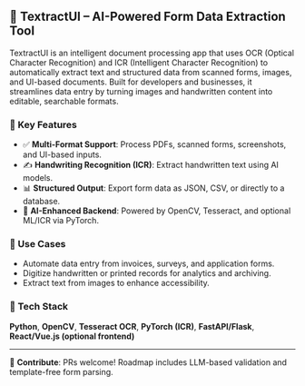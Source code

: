 ## 📄 TextractUI – AI-Powered Form Data Extraction Tool

TextractUI is an intelligent document processing app that uses OCR (Optical Character Recognition) and ICR (Intelligent Character Recognition) to automatically extract text and structured data from scanned forms, images, and UI-based documents. Built for developers and businesses, it streamlines data entry by turning images and handwritten content into editable, searchable formats.

### 🔑 Key Features
- ✅ **Multi-Format Support**: Process PDFs, scanned forms, screenshots, and UI-based inputs.
- ✍️ **Handwriting Recognition (ICR)**: Extract handwritten text using AI models.
- 📊 **Structured Output**: Export form data as JSON, CSV, or directly to a database.
- 🧠 **AI-Enhanced Backend**: Powered by OpenCV, Tesseract, and optional ML/ICR via PyTorch.

### 💼 Use Cases
- Automate data entry from invoices, surveys, and application forms.
- Digitize handwritten or printed records for analytics and archiving.
- Extract text from images to enhance accessibility.

### 🧰 Tech Stack
**Python**, **OpenCV**, **Tesseract OCR**, **PyTorch (ICR)**, **FastAPI/Flask**, **React/Vue.js (optional frontend)**

---

🚀 **Contribute**: PRs welcome! Roadmap includes LLM-based validation and template-free form parsing.
